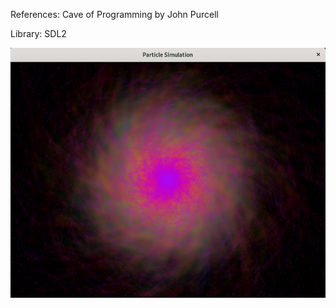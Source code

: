 References: Cave of Programming by John Purcell

Library: SDL2

![alt text](https://github.com/mhmdrdwn/particle/blob/master/screen.png?raw=true)

